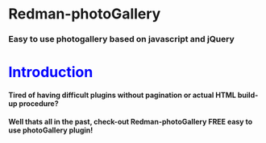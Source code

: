 # Redman-photoGallery
<h3>Easy to use photogallery based on javascript and jQuery</h3>

<h1 style='color:blue !important'>Introduction</h1>

<h4>
  Tired of having difficult plugins without pagination or actual HTML build-up procedure?
</h4>
<h4>
  Well thats all in the past, check-out Redman-photoGallery FREE easy to use photoGallery plugin!
</h4>
